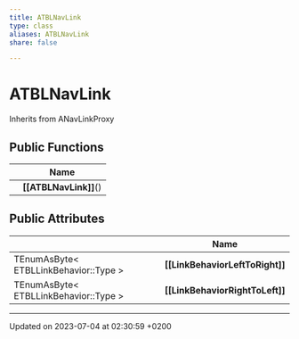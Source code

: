 ```yaml
---
title: ATBLNavLink
type: class
aliases: ATBLNavLink
share: false

---
```


# ATBLNavLink





Inherits from ANavLinkProxy

## Public Functions

|                | Name           |
| -------------- | -------------- |
| | **[[ATBLNavLink]]**() |

## Public Attributes

|                | Name           |
| -------------- | -------------- |
| TEnumAsByte< ETBLLinkBehavior::Type > | **[[LinkBehaviorLeftToRight]]**  |
| TEnumAsByte< ETBLLinkBehavior::Type > | **[[LinkBehaviorRightToLeft]]**  |

-------------------------------

Updated on 2023-07-04 at 02:30:59 +0200